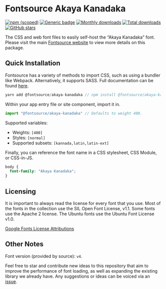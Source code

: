 # Fontsource Akaya Kanadaka

[![npm (scoped)](https://img.shields.io/npm/v/@fontsource/akaya-kanadaka?color=brightgreen)](https://www.npmjs.com/package/@fontsource/akaya-kanadaka) [![Generic badge](https://img.shields.io/badge/fontsource-passing-brightgreen)](https://github.com/fontsource/fontsource) [![Monthly downloads](https://badgen.net/npm/dm/@fontsource/akaya-kanadaka)](https://github.com/fontsource/fontsource) [![Total downloads](https://badgen.net/npm/dt/@fontsource/akaya-kanadaka)](https://github.com/fontsource/fontsource) [![GitHub stars](https://img.shields.io/github/stars/fontsource/fontsource.svg?style=social&label=Star)](https://github.com/fontsource/fontsource/stargazers)

The CSS and web font files to easily self-host the “Akaya Kanadaka” font. Please visit the main [Fontsource website](https://fontsource.org/fonts/akaya-kanadaka) to view more details on this package.

## Quick Installation

Fontsource has a variety of methods to import CSS, such as using a bundler like Webpack. Alternatively, it supports SASS. Full documentation can be found [here](https://fontsource.org/docs/introduction).

```javascript
yarn add @fontsource/akaya-kanadaka // npm install @fontsource/akaya-kanadaka
```

Within your app entry file or site component, import it in.

```javascript
import "@fontsource/akaya-kanadaka" // Defaults to weight 400.
```

Supported variables:

- Weights: `[400]`
- Styles: `[normal]`
- Supported subsets: `[kannada,latin,latin-ext]`

Finally, you can reference the font name in a CSS stylesheet, CSS Module, or CSS-in-JS.

```css
body {
  font-family: "Akaya Kanadaka";
}
```

## Licensing

It is important to always read the license for every font that you use.
Most of the fonts in the collection use the SIL Open Font License, v1.1. Some fonts use the Apache 2 license. The Ubuntu fonts use the Ubuntu Font License v1.0.

[Google Fonts License Attributions](https://fonts.google.com/attribution)

## Other Notes

Font version (provided by source): `v4`.

Feel free to star and contribute new ideas to this repository that aim to improve the performance of font loading, as well as expanding the existing library we already have. Any suggestions or ideas can be voiced via an [issue](https://github.com/fontsource/fontsource/issues).
